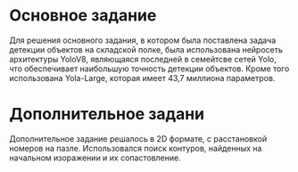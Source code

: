 # Основное задание

Для решения основного задания, в котором была поставлена задача детекции объектов на складской полке, была использована нейросеть архитектуры YoloV8,
являющаяся последней в семейтсве сетей Yolo, что обеспечивает наибольшую точность детекции объектов. Кроме того использована Yola-Large, которая имеет 43,7 миллиона
параметров.

#  Дополнительное задани

Дополнительное задание решалось в 2D формате, с расстановкой номеров на пазле. Использовался поиск контуров, найденных на начальном изоражении и их сопастовление.

